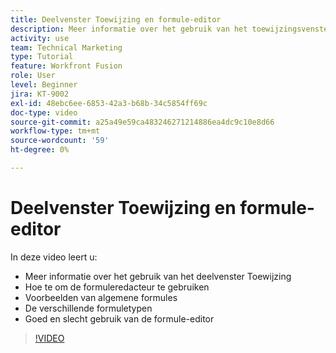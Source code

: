 ```yaml
---
title: Deelvenster Toewijzing en formule-editor
description: Meer informatie over het gebruik van het toewijzingsvenster, de formule-editor en voorbeelden van algemene formules vindt u in [!DNL Adobe Workfront Fusion].
activity: use
team: Technical Marketing
type: Tutorial
feature: Workfront Fusion
role: User
level: Beginner
jira: KT-9002
exl-id: 48ebc6ee-6853-42a3-b68b-34c5854ff69c
doc-type: video
source-git-commit: a25a49e59ca483246271214886ea4dc9c10e8d66
workflow-type: tm+mt
source-wordcount: '59'
ht-degree: 0%

---
```


# Deelvenster Toewijzing en formule-editor

In deze video leert u:

* Meer informatie over het gebruik van het deelvenster Toewijzing
* Hoe te om de formuleredacteur te gebruiken
* Voorbeelden van algemene formules
* De verschillende formuletypen
* Goed en slecht gebruik van de formule-editor

>[!VIDEO](https://video.tv.adobe.com/v/335262/?quality=12&learn=on)
